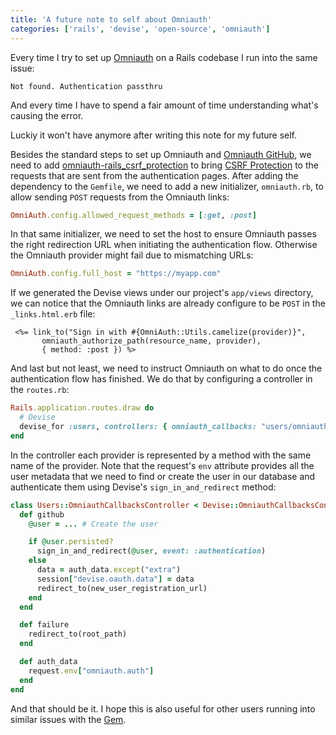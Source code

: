 ```yaml
---
title: 'A future note to self about Omniauth'
categories: ['rails', 'devise', 'open-source', 'omniauth']
---
```


Every time I try to set up [Omniauth](https://github.com/omniauth/omniauth) on a Rails codebase I run into the same issue:

```
Not found. Authentication passthru
```

And every time I have to spend a fair amount of time understanding what's causing the error.

Luckiy it won't have anymore after writing this note for my future self.

Besides the standard steps to set up Omniauth and [Omniauth GitHub](https://github.com/omniauth/omniauth-github),
we need to add [omniauth-rails_csrf_protection](https://github.com/cookpad/omniauth-rails_csrf_protection) to bring [CSRF Protection](https://owasp.org/www-community/attacks/csrf) to the requests that are sent from the authentication pages.
After adding the dependency to the `Gemfile`, we need to add a new initializer, `omniauth.rb`, to allow sending `POST` requests from the Omniauth links:

```ruby
OmniAuth.config.allowed_request_methods = [:get, :post]
```

In that same initializer,
we need to set the host to ensure Omniauth passes the right redirection URL when initiating the authentication flow.
Otherwise the Omniauth provider might fail due to mismatching URLs:

```ruby
OmniAuth.config.full_host = "https://myapp.com"
```

If we generated the Devise views under our project's `app/views` directory, we can notice that the Omniauth links are already configure to be `POST` in the `_links.html.erb` file:

```erb
 <%= link_to("Sign in with #{OmniAuth::Utils.camelize(provider)}",
       omniauth_authorize_path(resource_name, provider),
       { method: :post }) %>
```

And last but not least, we need to instruct Omniauth on what to do once the authentication flow has finished.
We do that by configuring a controller in the `routes.rb`:

```ruby
Rails.application.routes.draw do
  # Devise
  devise_for :users, controllers: { omniauth_callbacks: "users/omniauth_callbacks" }
end
```

In the controller each provider is represented by a method with the same name of the provider.
Note that the request's `env` attribute provides all the user metadata that we need to find or create the user in our database and authenticate them using Devise's `sign_in_and_redirect` method:

```ruby
class Users::OmniauthCallbacksController < Devise::OmniauthCallbacksController
  def github
    @user = ... # Create the user

    if @user.persisted?
      sign_in_and_redirect(@user, event: :authentication)
    else
      data = auth_data.except("extra")
      session["devise.oauth.data"] = data
      redirect_to(new_user_registration_url)
    end
  end

  def failure
    redirect_to(root_path)
  end

  def auth_data
    request.env["omniauth.auth"]
  end
end
```

And that should be it.
I hope this is also useful for other users running into similar issues with the [Gem](https://rubygems.org/).
